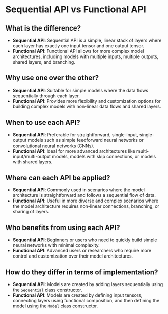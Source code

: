 # Sequential API vs Functional API

## What is the difference?

- **Sequential API**: Sequential API is a simple, linear stack of layers where each layer has exactly one input tensor and one output tensor.
- **Functional API**: Functional API allows for more complex model architectures, including models with multiple inputs, multiple outputs, shared layers, and branching.

## Why use one over the other?

- **Sequential API**: Suitable for simple models where the data flows sequentially through each layer.
- **Functional API**: Provides more flexibility and customization options for building complex models with non-linear data flows and shared layers.

## When to use each API?

- **Sequential API**: Preferable for straightforward, single-input, single-output models such as simple feedforward neural networks or convolutional neural networks (CNNs).
- **Functional API**: Ideal for more advanced architectures like multi-input/multi-output models, models with skip connections, or models with shared layers.

## Where can each API be applied?

- **Sequential API**: Commonly used in scenarios where the model architecture is straightforward and follows a sequential flow of data.
- **Functional API**: Useful in more diverse and complex scenarios where the model architecture requires non-linear connections, branching, or sharing of layers.

## Who benefits from using each API?

- **Sequential API**: Beginners or users who need to quickly build simple neural networks with minimal complexity.
- **Functional API**: Advanced users or researchers who require more control and customization over their model architectures.

## How do they differ in terms of implementation?

- **Sequential API**: Models are created by adding layers sequentially using the `Sequential` class constructor.
- **Functional API**: Models are created by defining input tensors, connecting layers using functional composition, and then defining the model using the `Model` class constructor.